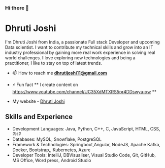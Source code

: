 ### Hi there 👋

# Dhruti Joshi
I'm Dhruti Joshi from India, a passionate Full stack Developer and upcoming Data scientist. I want to contribute my technical skills and grow into an IT industry professional by gaining more real work experience in solving real world challenges. I love exploring new technologies and being a practitioner, I like to stay on top of latest trends.




- 📫 How to reach me **dhrutijoshi11@gmail.com**

- ⚡ Fun fact **  I create content on https://www.youtube.com/channel/UC35XdMTXRS5pr4DDswya-xw **

- My website - [Dhruti Joshi](https://dhrutijoshi11.github.io/DhrutiPortfolio/)


## Skills and Experience
* Development Languages: Java, Python, C++, C, JavaScript, HTML, CSS, PHP
* Databases: MySQL, Snowflake, PostgreSQL
* Framework & Technologies: Springboot,Angular, NodeJS, Apache Kafka, Docker, Bootstrap,, Kubernetes, Azure
* Developer Tools:  IntelliJ, DBVisualiser, Visual Studio Code, Git, GitHub, MS Office, Word press, Android Studio



<!--
**dhrutijoshi11/dhrutijoshi11** is a ✨ _special_ ✨ repository because its `README.md` (this file) appears on your GitHub profile.

Here are some ideas to get you started:

- 🔭 I’m currently doing my Master's in Computer Science from Texas A&M University Corpus-Christi.
- 🌱 I’m currently learning ...
- 👯 I’m looking to collaborate on ...
- 🤔 I’m looking for help with ...
- 💬 Ask me about ...
- 📫 How to reach me: ...
- 😄 Pronouns: ...
- ⚡ Fun fact: ...
-->
